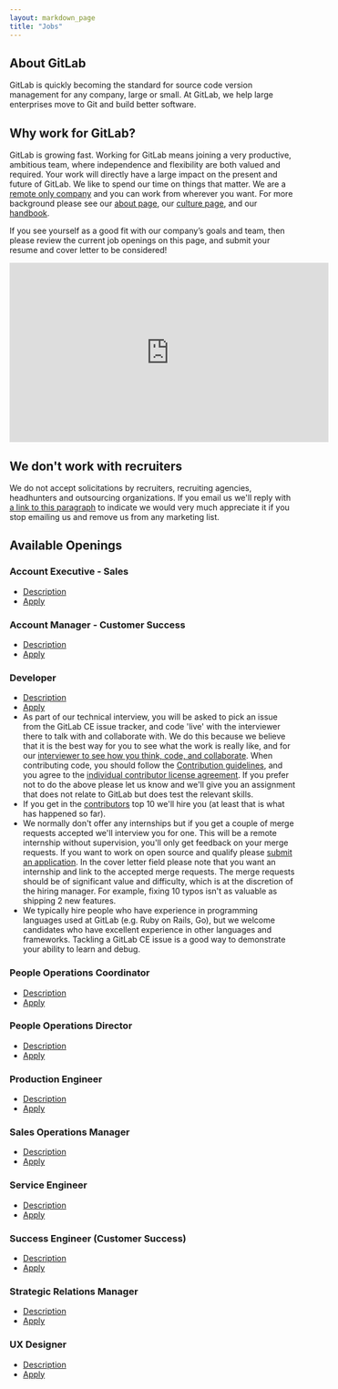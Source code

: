 ```yaml
---
layout: markdown_page
title: "Jobs"
---
```


## About GitLab

GitLab is quickly becoming the standard for source code version
management for any company, large or small. At GitLab, we help large
enterprises move to Git and build better software.

## Why work for GitLab?

GitLab is growing fast.
Working for GitLab means joining a very productive, ambitious team, where independence
and flexibility are both valued and required.
Your work will directly have a large impact on the present and future of GitLab.
We like to spend our time on things that matter.
We are a [remote only company](/2015/04/08/the-remote-manifesto/)
and you can work from wherever you want.
For more background please see our [about page](/about/),
our [culture page](/culture/), and our [handbook](/handbook/).

If you see yourself as a good fit with our company’s goals and team, then please
review the current job openings on this page, and submit your resume and cover
letter to be considered!

<iframe width="560" height="315" src="https://www.youtube.com/embed/GJP-3BNyCXw" frameborder="0" allowfullscreen></iframe>

## We don't work with recruiters<a name="no-recruiters"></a>

We do not accept solicitations by recruiters, recruiting agencies, headhunters and outsourcing organizations.
If you email us we'll reply with [a link to this paragraph](/jobs/#no-recruiters) to indicate we would very much appreciate it if you stop emailing us and remove us from any marketing list.

## Available Openings

### Account Executive - Sales

- [Description](/jobs/account-executive/)
- [Apply](https://gitlab.workable.com/jobs/88120/candidates/new)

### Account Manager - Customer Success

- [Description](/jobs/account-manager/)
- [Apply](https://gitlab.workable.com/jobs/242362/candidates/new)

### Developer

- [Description](/jobs/developer/)
- [Apply](https://gitlab.workable.com/jobs/106660/candidates/new)
- As part of our technical interview<a name="technical-interview"></a>, you will
be asked to pick an issue from the GitLab CE issue tracker, and code 'live' with
the interviewer there to talk with and collaborate with. We do this because we
believe that it is the best way for you to see what the work is really like, and
for our [interviewer to see how you think, code, and collaborate](http://zachholman.com/posts/startup-interviewing-is-fucked/#collaborate).
When contributing code, you should follow the [Contribution guidelines](https://gitlab.com/gitlab-org/gitlab-ce/blob/master/CONTRIBUTING.md),
and you agree to the [individual contributor license agreement](https://gitlab.com/gitlab-org/gitlab-ce/blob/master/doc/legal/individual_contributor_license_agreement.md).
If you prefer not to do the above please let us know and we'll give you an assignment that does not relate to GitLab but does test the relevant skills.
- If you get in the [contributors](http://contributors.gitlab.com/) top 10 we'll hire you (at least that is what has happened so far).
- We normally don't offer any internships but if you get a couple of merge requests
accepted we'll interview you for one. This will be a remote internship without
supervision, you'll only get feedback on your merge requests. If you want to
work on open source and qualify please [submit an application](https://gitlab.workable.com/jobs/207439/candidates/new).
In the cover letter field please note that you want an internship and link to
the accepted merge requests. The merge requests should be of significant
value and difficulty, which is at the discretion of the hiring manager. For
example, fixing 10 typos isn't as valuable as shipping 2 new features.
- We typically hire people who have experience in programming languages used
at GitLab (e.g. Ruby on Rails, Go), but we welcome candidates who have
excellent experience in other languages and frameworks. Tackling a GitLab CE
issue is a good way to demonstrate your ability to learn and debug.

### People Operations Coordinator

- [Description](/jobs/people-ops-coordinator/)
- [Apply](https://gitlab.workable.com/jobs/220106/candidates/new)

### People Operations Director

- [Description](/jobs/people-ops-director/)
- [Apply](https://gitlab.workable.com/jobs/234625/candidates/new)

### Production Engineer

- [Description](/jobs/production-engineer/)
- [Apply](https://gitlab.workable.com/jobs/142989/candidates/new)

### Sales Operations Manager

- [Description](/jobs/sales-operations-manager/)
- [Apply](https://gitlab.workable.com/jobs/236037/candidates/new)

### Service Engineer

- [Description](/jobs/service-engineer/)
- [Apply](https://gitlab.workable.com/jobs/87722/candidates/new)

### Success Engineer (Customer Success)

- [Description](/jobs/success-engineer/)
- [Apply](https://gitlab.workable.com/j/6A9FA4A8DE)

### Strategic Relations Manager

- [Description](/jobs/strategic-relations-manager/)
- [Apply](https://gitlab.workable.com/jobs/186837/candidates/new)

### UX Designer

- [Description](/jobs/ux-designer/)
- [Apply](https://gitlab.workable.com/jobs/227708/candidates/new)
